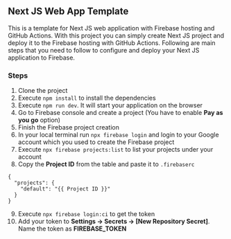 ## Next JS Web App Template

This is a template for Next JS web application with Firebase hosting and GitHub Actions. With this project you can simply create Next JS project and deploy it to the Firebase hosting with GitHub Actions. Following are main steps that you need to follow to configure and deploy your Next JS application to Firebase.

### Steps

1. Clone the project
2. Execute `npm install` to install the dependencies
3. Execute `npm run dev`. It will start your application on the browser
4. Go to Firebase console and create a project (You have to enable **Pay as you go** option)
5. Finish the Firebase project creation
6. In your local terminal run `npx firebase login` and login to your Google account which you used to create the Firebase project
7. Execute `npx firebase projects:list` to list your projects under your account
8. Copy the **Project ID** from the table and paste it to `.firebaserc`

```
{
  "projects": {
    "default": "{{ Project ID }}"
  }
}
```

9. Execute `npx firebase login:ci` to get the token
10. Add your token to **Settings -> Secrets -> [New Repository Secret]**. Name the token as **FIREBASE_TOKEN**
